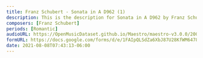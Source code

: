 ```yaml
---
title: Franz Schubert - Sonata in A D962 (1)
description: This is the description for Sonata in A D962 by Franz Schubert
composers: [Franz Schubert]
periods: [Romantic]
audioURL: https://OpenMusicDataset.github.io/Maestro/maestro-v3.0.0/2006/MIDI-Unprocessed_07_R2_2006_01_ORIG_MID--AUDIO_07_R2_2006_04_Track04_wav.midi
formURL: https://docs.google.com/forms/d/e/1FAIpQLSdZa6XbJ87U28KfWM6478EhjciwKr_WDxh0l7NWoKPcxFEEQA/viewform
date: 2021-08-08T07:43:13-06:00
---
```

